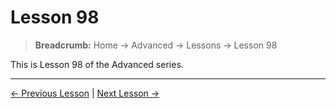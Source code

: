# Lesson 98

> **Breadcrumb:** Home → Advanced → Lessons → Lesson 98

This is Lesson 98 of the Advanced series.

---

[← Previous Lesson](lesson_97.md) | [Next Lesson →](lesson_99.md)
